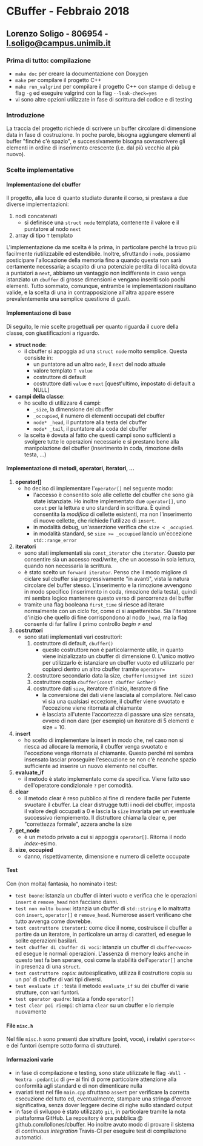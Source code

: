 # CBuffer - Febbraio 2018
## Lorenzo Soligo - 806954 - l.soligo@campus.unimib.it
### Prima di tutto: compilazione
* `make doc` per creare la documentazione con Doxygen
* `make` per compilare il progetto C++
* `make run_valgrind` per compilare il progetto C++ con stampe di debug e flag `-g` ed eseguire valgrind con la flag `--leak-check=yes`
* vi sono altre opzioni utilizzate in fase di scrittura del codice e di testing


### Introduzione
La traccia del progetto richiede di scrivere un buffer circolare di dimensione data in fase di costruzione.
In poche parole, bisogna aggiungere elementi al buffer "finché c'è spazio", e successivamente bisogna sovrascrivere gli elementi in ordine di inserimento crescente (i.e. dal più vecchio al più nuovo).

### Scelte implementative
#### Implementazione del cbuffer
Il progetto, alla luce di quanto studiato durante il corso, si prestava a due diverse implementazioni:
1. nodi concatenati
    * si definisce una `struct node` templata, contenente il valore e il puntatore al nodo `next`
2. array di tipo `T` templato

L'implementazione da me scelta è la prima, in particolare perché la trovo più facilmente riutilizzabile ed estendibile. 
Inoltre, sfruttando i `node`, possiamo posticipare l'allocazione della memoria fino a quando questa non sarà certamente necessaria; a scapito di una potenziale perdita di località dovuta a puntatori a `next`, abbiamo un vantaggio non indifferente in caso venga istanziato un `cbuffer` di grosse dimensioni e vengano inseriti solo pochi elementi.
Tutto sommato, comunque, entrambe le implementazioni risultano valide, e la scelta di una in contrapposizione all'altra appare essere prevalentemente una semplice questione di gusti.

#### Implementazione di base
Di seguito, le mie scelte progettuali per quanto riguarda il cuore della classe, con giustificazioni a riguardo.

* **struct node**:
    * il cbuffer si appoggia ad una `struct node` molto semplice. Questa consiste in:
        * un puntatore ad un altro `node`, il `next` del nodo attuale
        * valore templato `T value`
        * costruttore di default
        * costruttore dati `value` e `next` [quest'ultimo, impostato di default a NULL] 
* **campi della classe**:
    * ho scelto di utilizzare 4 campi:
        * `_size`, la dimensione del cbuffer
        * `_occupied`, il numero di elementi occupati del cbuffer
        * `node* _head`, il puntatore alla testa del cbuffer
        * `node* _tail`, il puntatore alla coda del cbuffer
    * la scelta è dovuta al fatto che questi campi sono sufficienti a svolgere tutte le operazioni necessarie e si prestano bene alla manipolazione del cbuffer (inserimento in coda, rimozione della testa, ...)


#### Implementazione di metodi, operatori, iteratori, ...
1. **operator[]**
    * ho deciso di implementare l'`operator[]` nel seguente modo: 
        * l'accesso è consentito solo alle cellette del cbuffer che sono già state istanziate. 
          Ho inoltre implementato due `operator[]`, uno `const` per la lettura e uno standard in scrittura.
          È quindi consentita la *modifica* di cellette esistenti, ma non l'inserimento di nuove cellette, che richiede l'utilizzo di `insert`.
        * in modalità debug, un'asserzione verifica che `size < _occupied`.
        * in modalità standard, se `size >= _occupied` lancio un'eccezione `std::range_error`
2. **iteratori**
    * sono stati implementati sia `const_iterator` che `iterator`. Questo per consentire sia un accesso read/write, che un accesso in sola lettura, quando non necessaria la scrittura.
    * è stato scelto un `forward iterator`. Penso che il modo migliore di ciclare sul cbuffer sia progressivamente "in avanti", vista la natura circolare del buffer stesso. L'inserimento e la rimozione avvengono in modo specifico (inserimento in coda, rimozione della testa), quindi mi sembra logico mantenere questo verso di percorrenza del buffer
    * tramite una flag booleana `first_time` si riesce ad iterare normalmente con un ciclo for, come ci si aspetterebbe. Sia l'iteratore d'inizio che quello di fine corrispondono al nodo `_head`, ma la flag consente di far fallire il primo controllo *begin ≠ end*
3. **costruttori**
    * sono stati implementati vari costruttori:
        1. costruttore di default, `cbuffer()`
            * questo costruttore non è particolarmente utile, in quanto viene inizializzato un cbuffer di dimensione 0. L'unico motivo per utilizzarlo è: istanziare un cbuffer vuoto ed utilizzarlo per copiarci dentro un altro cbuffer tramite `operator=`
        2. costruttore secondario data la size, `cbuffer(unsigned int size)`
        3. costruttore copia `cbuffer(const cbuffer &other)`
        4. costruttore dati `size`, iteratore d'inizio, iteratore di fine
            * la conversione dei dati viene lasciata al compilatore. Nel caso vi sia una qualsiasi eccezione, il cbuffer viene svuotato e l'eccezione viene ritornata al chiamante
            * è lasciata all'utente l'accortezza di passare una size sensata, ovvero di non dare (per esempio) un iteratore di 5 elementi e size = 10.
4. **insert**
    * ho scelto di implementare la insert in modo che, nel caso non si riesca ad allocare la memoria, il cbuffer venga svuotato e l'eccezione venga ritornata al chiamante. Questo perché mi sembra insensato lasciar proseguire l'esecuzione se non c'è neanche spazio sufficiente ad inserire un nuovo elemento nel cbuffer.
5. **evaluate_if**
    * il metodo è stato implementato come da specifica. Viene fatto uso dell'operatore condizionale `?` per comodità.
6. **clear**
    * il metodo clear è reso pubblico al fine di rendere facile per l'utente svuotare il cbuffer. La clear distrugge tutti i nodi del cbuffer, imposta il valore degli occupati a 0 e lascia la `size` invariata per un eventuale successivo riempiemento. Il distruttore chiama la clear e, per "correttezza formale", azzera anche la size
7. **get_node**
    * è un metodo privato a cui si appoggia `operator[]`. Ritorna il nodo *index*-esimo.
8. **size**, **occupied**
    * danno, rispettivamente, dimensione e numero di cellette occupate

#### Test
Con (non molta) fantasia, ho nominato i test:
* `test buono`: istanzia un cbuffer di interi vuoto e verifica che le operazioni `insert` e `remove_head` non facciano danni.
* `test non molto buono`: istanzia un cbuffer di `std::string` e lo maltratta con `insert`, `operator[]` e `remove_head`. Numerose assert verificano che tutto avvenga come dovrebbe.
* `test costruttore iteratori`: come dice il nome, costruisce il cbuffer a partire da un iteratore, in particolare un array di caratteri, ed esegue le solite operazioni basilari.
* `test cbuffer di cbuffer di voci`: istanzia un cbuffer di `cbuffer<voce>` ed esegue le normali operazioni. L'assenza di memory leaks anche in questo test fa ben sperare, così come la stabilità dell'`operator[]` anche in presenza di una `struct`.
* `test costruttore copia`: autoesplicativo, utilizza il costruttore copia su un po' di cbuffer di vari tipi diversi.
* `test evaluate if `: testa il metodo `evaluate_if` su dei cbuffer di varie strutture, con vari funtori.
* `test operator quadre`: testa a fondo `operator[]`
* `test clear poi riempi`: chiama `clear` su un cbuffer e lo riempie nuovamente

#### File `misc.h`
Nel file `misc.h` sono presenti due strutture (point, voce), i relativi `operator<<` e dei funtori (sempre sotto forma di strutture).


#### Informazioni varie
* in fase di compilazione e testing, sono state utilizzate le flag `-Wall -Wextra -pedantic` di `g++` ai fini di porre particolare attenzione alla conformità agli standard e di non dimenticare nulla
* svariati test nel file `main.cpp` sfruttano `assert` per verificare la corretta esecuzione del tutto ed, eventualmente, stampare una stringa d'errore significativa, senza dover leggere decine di righe sullo standard output
* in fase di sviluppo è stato utilizzato `git`, in particolare tramite la nota piattaforma GitHub. La repository è ora pubblica @ github.com/lollones/cbuffer. Ho inoltre avuto modo di provare il sistema di *continuous integration* Travis-CI per eseguire test di compilazione automatici.
